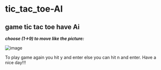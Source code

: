 # tic_tac_toe-AI
## game tic tac toe have Ai

***choose (1->9) to move like the picture:***


![image](https://user-images.githubusercontent.com/94812634/183094490-6cce5b7b-0d80-4047-a220-95eca0d2e6a8.png)



To play game again you hit y and enter else you can hit n and enter.
Have a nice day!!!

